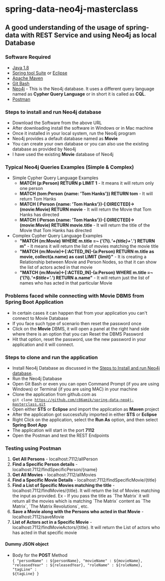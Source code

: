 # spring-data-neo4j-masterclass

## A good understanding of the usage of spring-data with REST Service and using Neo4j as local Database

### Software Required
* [Java 1.8](https://www.oracle.com/in/java/technologies/javase/javase8-archive-downloads.html)
* [Spring tool Suite](https://spring.io/tools) or [Eclipse](https://www.eclipse.org/downloads/packages/)
* [Apache Maven](https://maven.apache.org/download.cgi)
* [Git Bash](https://gramfile.com/git-bash-download/)
* [Neo4j](https://neo4j.com/download/) - This is the Neo4j database. It uses a different query language named as <strong>Cypher Query Language</strong> or in short it is called as <strong>CQL</strong>.
* [Postman](https://www.postman.com/downloads/)

### Steps to install and run Neo4j database
* Download the Software from the above URL
* After downloading install the software in Windows or in Mac machine
* Once it installed in your local system, run the Neo4j program
* Neo4j provides a default database named as <strong>Movie</strong>
* You can create your own database or you can also use the existing database as provided by Neo4j
* I have used the existing <strong>Movie</strong> database of Neo4j

### Typical Neo4j Queries Examples (Simple & Complex)
* Simple Cypher Query Language Examples
	* <strong>MATCH (p:Person) RETURN p LIMIT 1</strong> - It means it will return only one person
	* <strong>MATCH (tom:Person {name: 'Tom Hanks'}) RETURN tom</strong> - It will return Tom Hanks
	* <strong>MATCH (:Person {name: 'Tom Hanks'})-[:DIRECTED]->(movie:Movie) RETURN movie</strong> - It will return the Movie that Tom Hanks has directed
	* <strong>MATCH (:Person {name: 'Tom Hanks'})-[:DIRECTED]->(movie:Movie) RETURN movie.title</strong> - It will return the title of the Movie that Tom Hanks has directed
* Complex Cypher Query Language Examples
	* <strong>"MATCH (m:Movie) WHERE m.title =~ ('(?i).*'+{title}+'.*') RETURN m"</strong> - It means it will return the list of  movies matching the movie title
	* <strong>"MATCH (m:Movie)<-[:ACTED_IN]-(a:Person) RETURN m.title as movie, collect(a.name) as cast LIMIT {limit}"</strong> - It is creating a Relationship between Movie and Person Nodes, so that it can show the list of actors acted in that movie
	* <strong>"MATCH (m:Movie)<-[:ACTED_IN]-(a:Person) WHERE m.title =~ ('(?i).*'+$title+'.*') RETURN a.name"</strong> - It will return just the list of names who has acted in that particular Movie

### Problems faced while connecting with Movie DBMS from Spring Boot Application
* In certain cases it can happen that from your application you can't connect to Movie Database
* If you face such type of scenario then reset the password once
* Click on the <strong>Movie</strong> DBMS, it will open a panel at the right hand side where there is an option that you can Reset the DBMS Password
* Hit that option, reset the password, use the new password in your application and it will connect.

### Steps to clone and run the application
* Install Neo4j Database as discussed in the [Steps to Install and run Neo4j database](https://github.com/c86amik/spring-data-neo4j-masterclass#steps-to-install-and-run-Neo4j-database).
* Run the Neo4j Database
* Open Git Bash or even you can open Command Prompt (if you are using Windows) or Terminal (if you are using MAC) in your machine
* Clone the application from github.com as   
<code>git clone https://github.com/c86amik/spring-data-neo4j-masterclass.git</code>
* Open either <strong>STS</strong> or <strong>Eclipse</strong> and import the application as <strong>Maven</strong> project
* After the application got successfully imported in either <strong>STS</strong> or <strong>Eclipse</strong>
* Right Click on the application, select the <strong>Run As</strong> option, and then select <strong>Spring Boot App</strong>
* The application will start in the port <strong>7112</strong>
* Open the Postman and test the REST Endpoints

### Testing using Postman
<ol>
<li><strong>Get All Persons</strong> - localhost:7112/allPerson</li>
<li><strong>Find a Specific Person details</strong> - localhost:7112/findSpecificPerson/{name}</li>
<li><strong>Get All Movies</strong> - localhost:7112/allMovies</li>
<li><strong>Find a Specific Movie Details</strong> - localhost:7112/findSpecificMovie/{title}</li>
<li><strong>Find a List of Specific Movies matching the title</strong> - localhost:7112/findMovies/{title}. It will return the list of Movies matching the input as provided. Ex - If you pass the title as `The Matrix` it will return all the movies which is matching `The Matrix` content as `The Matrix`, `The Matrix Revolutions`, etc.</li>
<li><strong>Save a Movie along with the Persons who acted in that Movie</strong> - localhost:7112/saveMovie</li>
<li><strong>List of Actors act in a Specific Movie</strong> - localhost:7112/findMovieActors/{title}. It will return the List of actors who has acted in that specific movie</li>
</ol>

#### Dummy JSON object
* Body for the <strong>POST</strong> Method   
<code>{
	"personName" : ${personName},
	"movieName" : ${movieName},
	"releasedYear" : ${releasedYear},
	"roleName" : ${roleName},
    "tagLine" : ${tagLine}
}</code>

	
